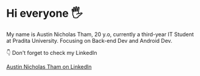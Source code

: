 # Hi everyone 🖐️

My name is Austin Nicholas Tham, 20 y.o, currently a third-year IT Student at Pradita University. Focusing on Back-end Dev and Android Dev.

👇 Don't forget to check my LinkedIn

[Austin Nicholas Tham on LinkedIn](https://www.linkedin.com/in/austinnick112/)
